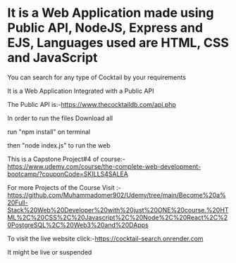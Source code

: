 # It is a Web Application made using Public API, NodeJS, Express and EJS, Languages used are HTML, CSS and JavaScript

You can search for any type of Cocktail by your requirements

It is a Web Application Integrated with a Public API

The Public API is:-https://www.thecocktaildb.com/api.php

In order to run the files Download all

run "npm install" on terminal

then "node index.js" to run the web

This is a Capstone Project#4 of course:- https://www.udemy.com/course/the-complete-web-development-bootcamp/?couponCode=SKILLS4SALEA

For more Projects of the Course Visit :-https://github.com/Muhammadomer902/Udemy/tree/main/Become%20a%20Full-Stack%20Web%20Developer%20with%20just%20ONE%20course.%20HTML%2C%20CSS%2C%20Javascript%2C%20Node%2C%20React%2C%20PostgreSQL%2C%20Web3%20and%20DApps

To visit the live website click:-https://cocktail-search.onrender.com

It might be live or suspended
